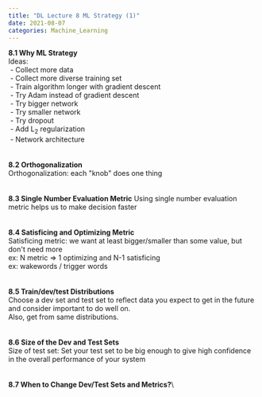 ```yaml
---
title: "DL Lecture 8 ML Strategy (1)"
date: 2021-08-07
categories: Machine_Learning
---
```

**8.1 Why ML Strategy**\
Ideas:\
&nbsp;- Collect more data\
&nbsp;- Collect more diverse training set\
&nbsp;- Train algorithm longer with gradient descent\
&nbsp;- Try Adam instead of gradient descent\
&nbsp;- Try bigger network\
&nbsp;- Try smaller network\
&nbsp;- Try dropout\
&nbsp;- Add L<sub>2</sub> regularization\
&nbsp;- Network architecture\
\
\
**8.2 Orthogonalization**\
Orthogonalization: each "knob" does one thing\
\
\
**8.3 Single Number Evaluation Metric**
Using single number evaluation metric helps us to make decision faster\
\
\
**8.4 Satisficing and Optimizing Metric**\
Satisficing metric: we want at least bigger/smaller than some value, but don't need more\
ex: N metric => 1 optimizing and N-1 satisficing\
ex: wakewords / trigger words\
\
\
**8.5 Train/dev/test Distributions**\
Choose a dev set and test set to reflect data you expect to get in the future and consider important to do well on.\
Also, get from same distributions.\
\
\
**8.6 Size of the Dev and Test Sets**\
Size of test set: Set your test set to be big enough to give high confidence in the overall performance of your system\
\
\
**8.7 When to Change Dev/Test Sets and Metrics?**\









